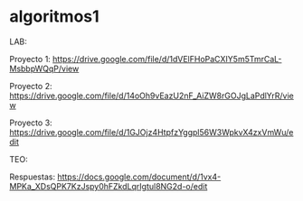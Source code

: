 # algoritmos1
LAB:

Proyecto 1: https://drive.google.com/file/d/1dVElFHoPaCXIY5m5TmrCaL-MsbbpWQqP/view

Proyecto 2: https://drive.google.com/file/d/14oOh9vEazU2nF_AiZW8rGOJgLaPdlYrR/view

Proyecto 3: https://drive.google.com/file/d/1GJOjz4HtpfzYggpl56W3WpkvX4zxVmWu/edit

TEO:

Respuestas: https://docs.google.com/document/d/1vx4-MPKa_XDsQPK7KzJspy0hFZkdLqrIgtul8NG2d-o/edit
